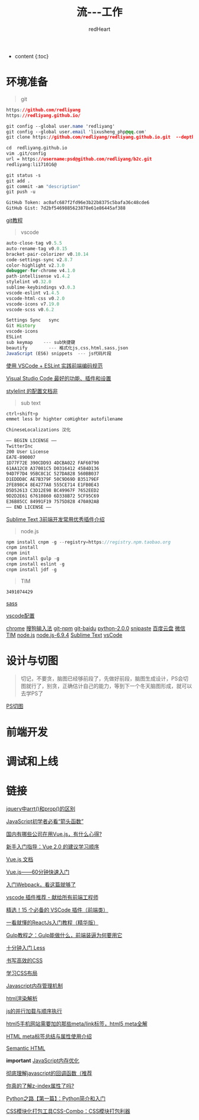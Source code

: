 ﻿---
layout: post
title:  "流---工作"
categories: Link
tags:  countdown Link
author: redHeart
---

* content
{:toc}






# 环境准备

> git

```css
https://github.com/redliyang
https://redliyang.github.io/

git config --global user.name 'redliyang'
git config --global user.email 'lixusheng_php@qq.com'
git clone https://github.com/redliyang/redliyang.github.io.git  --depth 1

cd  redliyang.github.io 
vim .git/config
url = https://username:psd@github.com/redliyang/b2c.git
redliyang:li171016@

git status -s
git add .
git commit -am "description"
git push -u

GitHub Token: ac0afc687f2fd96e3b22b8375c5bafa36c48cde6
GitHub Gist: 7d2bf5469885623878e61e86445af388
```

[git教程](https://redliyang.github.io/2017/11/24/git/)

> vscode

```js
auto-close-tag v0.5.5
auto-rename-tag v0.0.15
bracket-pair-colorizer v0.10.14
code-settings-sync v2.8.7
color-highlight v2.3.0
debugger-for-chrome v4.1.0
path-intellisense v1.4.2
stylelint v0.32.0
sublime-keybindings v3.0.3
vscode-eslint v1.4.5
vscode-html-css v0.2.0
vscode-icons v7.19.0
vscode-scss v0.6.2

Settings Sync   sync
Git History
vscode-icons
ESLint
sub keymap    --- sub快捷键
beautify        --- 格式化js,css,html,sass,json
JavaScript (ES6) snippets  --- js代码片段
```
[使用 VSCode + ESLint 实践前端编码规范](http://gcdn.gcpowertools.com.cn/showtopic-36912-1-3.html?utm_source=segmentfault&utm_medium=referral&utm_campaign=20170417&utm_content=36912)

[Visual Studio Code 最好的功能、插件和设置](http://www.css88.com/archives/8144)

[stylelint 的配置文档非](https://github.com/stylelint/stylelint/blob/master/docs/user-guide/rules.md)

> sub text

```css
ctrl+shift+p
emmet less br highter coHighter autofilename

ChineseLocalizations 汉化

—– BEGIN LICENSE —– 
TwitterInc 
200 User License 
EA7E-890007 
1D77F72E 390CDD93 4DCBA022 FAF60790 
61AA12C0 A37081C5 D0316412 4584D136 
94D7F7D4 95BC8C1C 527DA828 560BB037 
D1EDDD8C AE7B379F 50C9D69D B35179EF 
2FE898C4 8E4277A8 555CE714 E1FB0E43 
D5D52613 C3D12E98 BC49967F 7652EED2 
9D2D2E61 67610860 6D338B72 5CF95C69 
E36B85CC 84991F19 7575D828 470A92AB 
—— END LICENSE ——
```

[Sublime Text 3前端开发常用优秀插件介绍](http://www.cnblogs.com/hykun/p/sublimeText3.html)

> node.js

```js
npm install cnpm -g --registry=https://registry.npm.taobao.org
cnpm install
cnpm init
cnpm install gulp -g
cnpm install eslint -g
cnpm install jdf -g
```

> TIM

```css
3491074429
```
[sass](http://blog.csdn.net/zhao_tuo/article/details/72820992)

[vscode配置](http://www.360doc.com/content/17/1202/17/35219747_709276439.shtml)

[chrome](http://www.baidu.com/link?url=uJ_HwhMHYHpVzdmcSw6CYH6BZi9jg4fOLvBbTyDe51uCScUsZwxTOoEuFmTsJkpPt_QoCiTKw_LskQ84tx7z-vpeVMKOYAEY4lILb1NSBhy&wd=&eqid=baa3e89e0003d28f000000035a181670)
[搜狗输入法](http://www.baidu.com/link?url=cFiU8tIP_VYEHPiXX1RFH9tcSPNXsc2QrsVv1BhhWSv1BiS4w8a8jsaNhUoWWZ5pIh1vsZ0WxwMlfCHABLO4Ng8tOW99AZ1PInAbqucO85K&wd=&eqid=e461d0c70000780e000000035a531806)
[git-npm](https://npm.taobao.org/mirrors/git-for-windows/v2.14.3.windows.1/Git-2.14.3-64-bit.exe)
[git-baidu](http://dlsw.baidu.com/sw-search-sp/soft/e7/40642/Git-2.7.2-64-bit_setup.1457942968.exe)
[python-2.0.0](https://rubyinstaller.org/downloads/)
[snipaste](https://www.snipaste.com/)
[百度云盘](https://www.baidu.com/link?url=RQ9iSxpNceZfDcPVuyZyJzYTw_LblZ_CKM4soVoK66StWDpGjW5fSnJzB9ZvDIYy_kpHJ5I9MLfFqrDq5TUcRU1SmbDwrLewUpVk09pvODe&wd=&eqid=cd7d6a3f000315ad000000035a23c2f2)
[微信](http://www.so.com/link?m=aH1FgPcxFwrfGdw7I5NW2zgbONuWIr9qB%2F5eAPMVogvX6M1nx1uJ6F1%2FC6hhJ%2FzoIE%2BBcshSNvkNHowZxfPGZOAmz4mjnQq8m775YHtIU9iOcDo%2F3ryRiIw5muC1qbSzGw2zS8LkYKN%2FLWikKWlBGiYmYMTqql%2FC5GzGM4kj89t4%3D)
[TIM](http://www.so.com/link?m=a0hR5u7DDm6358nlNaGm%2BSsLDeo7uDQ4UgDqXPc%2BLJAsJwYvsh%2BFMrAk%2BkbPrRTV0%2BcdObWIUPyw2kTd1SJxbSZZhtocI4pg%2FZ%2FnjieiX%2BwEBrYRJAwqEUpp5ADzkCBSNQxlXkzfZkJRWD8BVuHsT69lAJNyUARsboQpiee68f4s%3D)
[node.js](http://nodejs.cn/download/)
[node.js-6.9.4](https://nodejs.org/dist/v6.9.4/)
[Sublime Text](http://sw.bos.baidu.com/sw-search-sp/software/7f64d1528e001/Sublime_Text_3.3143_Setup.exe)
[vsCode](https://code.visualstudio.com/docs/?dv=win)

# 设计与切图

> 切记，不要贪，脑图已经够前段了，先做好前段，脑图生成设计，PS会切图就行了，别贪，正确估计自己的能力，等到下一个冬天脑图形成，就可以去学PS了

[PS切图](https://redliyang.github.io/2017/11/09/ps/)

# 前端开发

# 调试和上线

# 链接

[jquery中arrt()和prop()的区别](https://www.cnblogs.com/songdongdong/p/6340373.html)

[JavaScript初学者必看“箭头函数”](https://www.cnblogs.com/fundebug/p/6904753.html)

[国内有哪些公司在用Vue.js，有什么心得?](https://www.zhihu.com/question/38213423)

[新手入门指导：Vue 2.0 的建议学习顺序](https://www.cnblogs.com/lhb25/p/vue-turtoials-for-new-starter.html)

[Vue.js 文档](https://v1.vuejs.org/guide/index.html)

[Vue.js——60分钟快速入门](https://www.cnblogs.com/rik28/p/6024425.html)

[入门Webpack，看这篇就够了](http://www.jianshu.com/p/42e11515c10f)

[vscode 插件推荐 - 献给所有前端工程师](https://segmentfault.com/a/1190000006697219)

[精选！15 个必备的 VSCode 插件（前端类）](https://zhuanlan.zhihu.com/p/27905838)

[一看就懂的ReactJs入门教程（精华版）](http://www.cocoachina.com/webapp/20150721/12692.html)

[Gulp教程之：Gulp能做什么，前端装逼为何要用它](http://blog.csdn.net/xllily_11/article/details/51320002)

[十分钟入门 Less](http://www.jianshu.com/p/c676041f387e)

[书写高效的CSS](http://blog.csdn.net/sibang/article/details/38732451)

[学习CSS布局](http://zh.learnlayout.com/toc.html)

[Javascript内存管理机制](https://www.cnblogs.com/zhutty/p/5341572.html)

[html渲染解析](https://zhuanlan.zhihu.com/p/26105913?group_id=831106735610662912)

[js的并行加载与顺序执行](http://www.15yan.com/story/a6fdSDK17In/)

[html5手机网站需要加的那些meta/link标签，html5 meta全解](http://blog.csdn.net/kongjiea/article/details/17092413)

[HTML meta标签总结与属性使用介绍](https://segmentfault.com/a/1190000004279791)

[Semantic HTML](http://justineo.github.io/slideshows/semantic-html/#/)

**important**
[JavaScript内存优化](https://www.cnblogs.com/mliudong/p/3635294.html)

[彻底理解javascript的回调函数（推荐](https://www.cnblogs.com/moltboy/archive/2013/04/24/3040213.html)

[你真的了解z-index属性了吗?](http://blog.csdn.net/baidu_24024601/article/details/52297869?locationNum=1&fps=1)

[Python之路【第一篇】：Python简介和入门](https://www.cnblogs.com/wupeiqi/articles/4906230.html)

[CSS模块化打包工具CSS-Combo：CSS模块打包利器](http://www.cr173.com/html/18531_1.html)